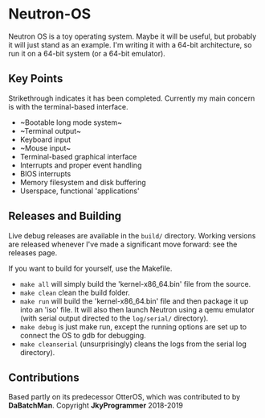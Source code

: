 # Neutron-OS

Neutron OS is a toy operating system. Maybe it will be useful, but probably it will just stand as an example. I'm writing it with a 64-bit architecture, so run it on a 64-bit system (or a 64-bit emulator).

## Key Points
Strikethrough indicates it has been completed. Currently my main concern is with the terminal-based interface.

* ~Bootable long mode system~
* ~Terminal output~
* Keyboard input
* ~Mouse input~
* Terminal-based graphical interface
* Interrupts and proper event handling
* BIOS interrupts
* Memory filesystem and disk buffering
* Userspace, functional 'applications'

## Releases and Building
Live debug releases are available in the ```build/``` directory. Working versions are released whenever I've made a significant move forward: see the releases page.

If you want to build for yourself, use the Makefile.
* ```make all``` will simply build the 'kernel-x86_64.bin' file from the source.
* ```make clean``` clean the build folder.
* ```make run``` will build the 'kernel-x86_64.bin' file and then package it up into an 'iso' file. It will also then launch Neutron using a qemu emulator (with serial output directed to the ```log/serial/``` directory).
* ```make debug``` is just make run, except the running options are set up to connect the OS to gdb for debugging.
* ```make cleanserial``` (unsurprisingly) cleans the logs from the serial log directory).


## Contributions
Based partly on its predecessor OtterOS, which was contributed to by **DaBatchMan**.
Copyright **JkyProgrammer** 2018-2019
